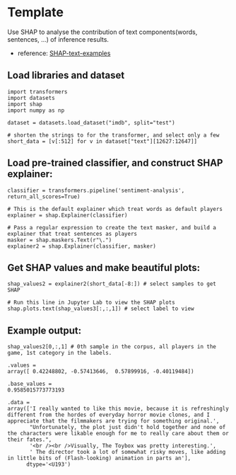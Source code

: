 # Template
Use SHAP to analyse the contribution of text components(words, sentences, ...) of inference results. <br>
- reference: [SHAP-text-examples](https://shap.readthedocs.io/en/latest/text_examples.html#sentiment-analysis)

## Load libraries and dataset
```
import transformers
import datasets
import shap
import numpy as np

dataset = datasets.load_dataset("imdb", split="test")

# shorten the strings to for the transformer, and select only a few
short_data = [v[:512] for v in dataset["text"][12627:12647]]
```

## Load pre-trained classifier, and construct SHAP explainer:
```
classifier = transformers.pipeline('sentiment-analysis', return_all_scores=True)

# This is the default explainer which treat words as default players
explainer = shap.Explainer(classifier)

# Pass a regular expression to create the text masker, and build a explainer that treat sentences as players
masker = shap.maskers.Text(r"\.")
explainer2 = shap.Explainer(classifier, masker)

```

## Get SHAP values and make beautiful plots:
```
shap_values2 = explainer2(short_data[-8:]) # select samples to get SHAP

# Run this line in Jupyter Lab to view the SHAP plots
shap.plots.text(shap_values3[:,:,1]) # select label to view
``` 

## Example output:
```
shap_values2[0,:,1] # 0th sample in the corpus, all players in the game, 1st category in the labels.

.values =
array([ 0.42248802, -0.57413646,  0.57899916, -0.40119484])

.base_values =
0.9585015773773193

.data =
array(['I really wanted to like this movie, because it is refreshingly different from the hordes of everyday horror movie clones, and I appreciate that the filmmakers are trying for something original.',
       "Unfortunately, the plot just didn't hold together and none of the characters were likable enough for me to really care about them or their fates.",
       '<br /><br />Visually, The Toybox was pretty interesting.',
       ' The director took a lot of somewhat risky moves, like adding in little bits of (Flash-looking) animation in parts an'],
      dtype='<U193')
```

